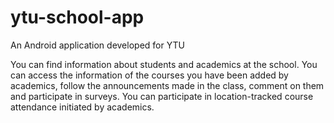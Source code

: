 # ytu-school-app
 An Android application developed for YTU

 You can find information about students and academics at the school. You can access the information of the courses you have been added by academics, follow the announcements made in the class, comment on them and participate in surveys. You can participate in location-tracked course attendance initiated by academics.
